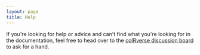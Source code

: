 ```yaml
---
layout: page
title: Help
---
```


If you're looking for help or advice and can't find what you're looking for in the documentation, feel free to head over to the [colRverse discussion board](https://github.com/thomased/colRverse/discussions) to ask for a hand.